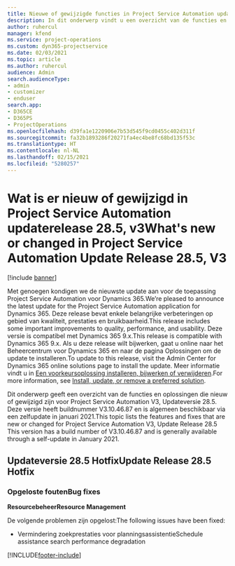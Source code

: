 ```yaml
---
title: Nieuwe of gewijzigde functies in Project Service Automation updateversie 28.5 Hotfix, V3
description: In dit onderwerp vindt u een overzicht van de functies en oplossingen die beschikbaar zijn in Project Service Automation updateversie 28.5 Hotfix, V3.
author: ruhercul
manager: kfend
ms.service: project-operations
ms.custom: dyn365-projectservice
ms.date: 02/03/2021
ms.topic: article
ms.author: ruhercul
audience: Admin
search.audienceType:
- admin
- customizer
- enduser
search.app:
- D365CE
- D365PS
- ProjectOperations
ms.openlocfilehash: d39fa1e1220906e7b53d545f9cd0455c402d311f
ms.sourcegitcommit: fa32b1893286f20271fa4ec4be8fc68bd135f53c
ms.translationtype: HT
ms.contentlocale: nl-NL
ms.lasthandoff: 02/15/2021
ms.locfileid: "5280257"
---
```

# <a name="whats-new-or-changed-in-project-service-automation-update-release-285-v3"></a><span data-ttu-id="35d50-103">Wat is er nieuw of gewijzigd in Project Service Automation updaterelease 28.5, v3</span><span class="sxs-lookup"><span data-stu-id="35d50-103">What's new or changed in Project Service Automation Update Release 28.5, V3</span></span>

[!include [banner](../includes/psa-now-project-operations.md)]

<span data-ttu-id="35d50-104">Met genoegen kondigen we de nieuwste update aan voor de toepassing Project Service Automation voor Dynamics 365.</span><span class="sxs-lookup"><span data-stu-id="35d50-104">We’re pleased to announce the latest update for the Project Service Automation application for Dynamics 365.</span></span> <span data-ttu-id="35d50-105">Deze release bevat enkele belangrijke verbeteringen op gebied van kwaliteit, prestaties en bruikbaarheid.</span><span class="sxs-lookup"><span data-stu-id="35d50-105">This release includes some important improvements to quality, performance, and usability.</span></span> <span data-ttu-id="35d50-106">Deze versie is compatibel met Dynamics 365 9.x.</span><span class="sxs-lookup"><span data-stu-id="35d50-106">This release is compatible with Dynamics 365 9.x.</span></span> <span data-ttu-id="35d50-107">Als u deze release wilt bijwerken, gaat u online naar het Beheercentrum voor Dynamics 365 en naar de pagina Oplossingen om de update te installeren.</span><span class="sxs-lookup"><span data-stu-id="35d50-107">To update to this release, visit the Admin Center for Dynamics 365 online solutions page to install the update.</span></span> <span data-ttu-id="35d50-108">Meer informatie vindt u in [Een voorkeursoplossing installeren, bijwerken of verwijderen](https://docs.microsoft.com/power-platform/admin/install-remove-preferred-solution).</span><span class="sxs-lookup"><span data-stu-id="35d50-108">For more information, see [Install, update, or remove a preferred solution](https://docs.microsoft.com/power-platform/admin/install-remove-preferred-solution).</span></span>

<span data-ttu-id="35d50-109">Dit onderwerp geeft een overzicht van de functies en oplossingen die nieuw of gewijzigd zijn voor Project Service Automation V3, Updateversie 28.5. Deze versie heeft buildnummer V3.10.46.87 en is algemeen beschikbaar via een zelfupdate in januari 2021.</span><span class="sxs-lookup"><span data-stu-id="35d50-109">This topic lists the features and fixes that are new or changed for Project Service Automation V3, Update Release 28.5 This version has a build number of V3.10.46.87 and is generally available through a self-update in January 2021.</span></span>

## <a name="update-release-285-hotfix"></a><span data-ttu-id="35d50-110">Updateversie 28.5 Hotfix</span><span class="sxs-lookup"><span data-stu-id="35d50-110">Update Release 28.5 Hotfix</span></span>

### <a name="bug-fixes"></a><span data-ttu-id="35d50-111">Opgeloste fouten</span><span class="sxs-lookup"><span data-stu-id="35d50-111">Bug fixes</span></span>

<span data-ttu-id="35d50-112">**Resourcebeheer**</span><span class="sxs-lookup"><span data-stu-id="35d50-112">**Resource Management**</span></span>

<span data-ttu-id="35d50-113">De volgende problemen zijn opgelost:</span><span class="sxs-lookup"><span data-stu-id="35d50-113">The following issues have been fixed:</span></span>

- <span data-ttu-id="35d50-114">Vermindering zoekprestaties voor planningsassistentie</span><span class="sxs-lookup"><span data-stu-id="35d50-114">Schedule assistance search performance degradation</span></span>



[!INCLUDE[footer-include](../includes/footer-banner.md)]